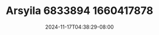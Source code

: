 --- 
title: "Arsyila 6833894 1660417878"
description: "nonton bokeh Arsyila 6833894 1660417878 premium full vidio baru"
date: 2024-11-17T04:38:29-08:00
file_code: "ijs6wct4msql"
draft: false
cover: "git8klbt7vfenla2.jpg"
tags: ["Arsyila", "bokep-indo", "bokep-viral", "bokep-ig"]
length: 1766
fld_id: "1483160"
foldername: "arsyila"
categories: ["arsyila"]
views: 0
---